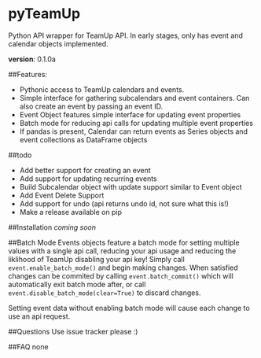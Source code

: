# pyTeamUp
Python API wrapper for TeamUp API. In early stages, only has event and calendar objects implemented. 

**version**: 0.1.0a

##Features:
 * Pythonic access to TeamUp calendars and events.
 * Simple interface for gathering subcalendars and event containers. Can also create an event by passing an event ID.
 * Event Object features simple interface for updating event properties 
 * Batch mode for reducing api calls for updating multiple event properties
 * If pandas is present, Calendar can return events as Series objects and event collections as DataFrame objects

##todo
 * Add better support for creating an event
 * Add support for updating recurring events
 * Build Subcalendar object with update support similar to Event object
 * Add Event Delete Support 
 * Add support for undo (api returns undo id, not sure what this is!)
 * Make a release available on pip

##Installation
*coming soon*

##Batch Mode
Events objects feature a batch mode for setting multiple values with a single api call, reducing your api usage and reducing the liklihood of TeamUp disabling your api key! Simply call `event.enable_batch_mode()` and begin making changes. When satisfied changes can be commited by calling `event.batch_commit()` which will automatically exit batch mode after, or call `event.disable_batch_mode(clear=True)` to discard changes. 

Setting event data without enabling batch mode will cause each change to use an api request. 

##Questions
Use issue tracker please :)

##FAQ
none